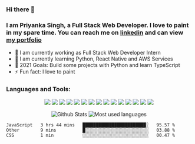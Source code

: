 ### Hi there 👋

### I am Priyanka Singh, a Full Stack Web Developer. I love to paint in my spare time. You can reach me on [linkedin](https://www.linkedin.com/in/priyanka-singh-94014719/) and can view [my portfolio](https://laughing-beaver-beb436.netlify.app/)

- 🔭 I am currently working as Full Stack Web Developer Intern
- 🌱 I am currently learning Python, React Native and AWS Services
- 🥅 2021 Goals: Build some projects with Python and learn TypeScript
- ⚡ Fun fact: I love to paint


### Languages and Tools:
<p align="center">
  <img src="https://img.shields.io/badge/javascript%20-%23323330.svg?&style=for-the-badge&logo=javascript&logoColor=%23F7DF1E"/> 
  <img src="https://img.shields.io/badge/node.js%20-%2343853D.svg?&style=for-the-badge&logo=node.js&logoColor=white"/> 
  <img src="https://img.shields.io/badge/html5%20-%23E34F26.svg?&style=for-the-badge&logo=html5&logoColor=white"/> 
  <img src="https://img.shields.io/badge/css3%20-%231572B6.svg?&style=for-the-badge&logo=css3&logoColor=white"/> 
  <img src="https://img.shields.io/badge/markdown-%23000000.svg?&style=for-the-badge&logo=markdown&logoColor=white"/> 
  <img src="https://img.shields.io/badge/express.js%20-%23404d59.svg?&style=for-the-badge"/> 
  <img src="https://img.shields.io/badge/react%20-%2320232a.svg?&style=for-the-badge&logo=react&logoColor=%2361DAFB"/> 
  <img src="https://img.shields.io/badge/bootstrap%20-%23563D7C.svg?&style=for-the-badge&logo=bootstrap&logoColor=white"/> 
  <img src="https://img.shields.io/badge/jquery%20-%230769AD.svg?&style=for-the-badge&logo=jquery&logoColor=white"/> 
  <img src="https://img.shields.io/badge/git%20-%23F05033.svg?&style=for-the-badge&logo=git&logoColor=white"/> 
  <img src="https://img.shields.io/badge/github%20-%23121011.svg?&style=for-the-badge&logo=github&logoColor=white"/> 
  <img src="https://img.shields.io/badge/heroku%20-%23430098.svg?&style=for-the-badge&logo=heroku&logoColor=white"/> 
  <img src="https://img.shields.io/badge/mysql-%2300f.svg?&style=for-the-badge&logo=mysql&logoColor=white"/> 
  <img src ="https://img.shields.io/badge/MongoDB-%234ea94b.svg?&style=for-the-badge&logo=mongodb&logoColor=white"/> 
  <img src="https://img.shields.io/badge/travis-ci%20-%232B2F33.svg?&style=for-the-badge&logo=travis&logoColor=white"/> 
</p>
 


<p align="center">
  <img alt="Github Stats" src="https://github-readme-stats-1-git-master.singhpri30.vercel.app/api?username=singhpri30&show_icons=true&theme=synthwave" />
  <img align="top" alt="Most used languages" src="https://github-readme-stats-1-git-master.singhpri30.vercel.app//api/top-langs/?username=singhpri30&theme=nightowl&layout=compact" />
</p>

<!--START_SECTION:waka-->
```text
JavaScript   3 hrs 44 mins   ████████████████████████░   95.57 % 
Other        9 mins          █░░░░░░░░░░░░░░░░░░░░░░░░   03.88 % 
CSS          1 min           ░░░░░░░░░░░░░░░░░░░░░░░░░   00.47 % 
```
<!--END_SECTION:waka-->


